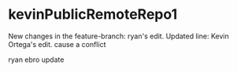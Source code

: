 # kevinPublicRemoteRepo1

New changes in the feature-branch: ryan's edit. Updated line: Kevin Ortega's edit. cause a conflict

ryan ebro update
